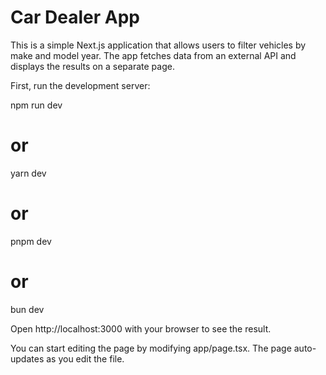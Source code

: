 # Car Dealer App

This is a simple Next.js application that allows users to filter vehicles by make and model year. The app fetches data from an external API and displays the results on a separate page.

First, run the development server:

npm run dev

# or

yarn dev

# or

pnpm dev

# or

bun dev

Open http://localhost:3000 with your browser to see the result.

You can start editing the page by modifying app/page.tsx. The page auto-updates as you edit the file.
